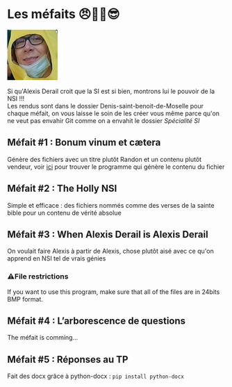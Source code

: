 # Les méfaits :angry::blossom::clinking_glasses:😎

![alexis](https://raw.githubusercontent.com/Mdrs-Corp/les-mefaits/main/mefait%20%235/alexis.bmp)

Si qu'Alexis Derail croit que la SI est si bien, montrons lui le pouvoir de la NSI !!!  
Les rendus sont dans le dossier Denis-saint-benoit-de-Moselle pour chaque méfait, on vous laisse le soin de les créer vous même parce qu'on ne veut pas envahir Git comme on a envahit le dossier *Spécialité SI*

## Méfait #1 : Bonum vinum et cætera
 Génère des fichiers avec un titre plutôt Randon et un contenu plutôt vendeur, voir [ici](https://github.com/momoladebrouill/word-generator) pour trouver le programme qui génère
 le contenu du fichier

## Méfait #2 : The Holly NSI
 Simple et efficace : des fichiers nommés comme des verses de la sainte bible pour un contenu de vérité absolue

## Méfait #3 : When Alexis Derail is Alexis Derail
On voulait faire Alexis à partir de Alexis, chose plutôt aisé avec ce qu'on apprend en NSI tel de vrais génies

### :warning:File restrictions
If you want to use this program, make sure that all of the files are in 24bits BMP format.  

## Méfait #4 : L’arborescence de questions
 The méfait is comming...

## Méfait #5 : Réponses au TP
Fait des docx grâce à python-docx :
`pip install python-docx`
